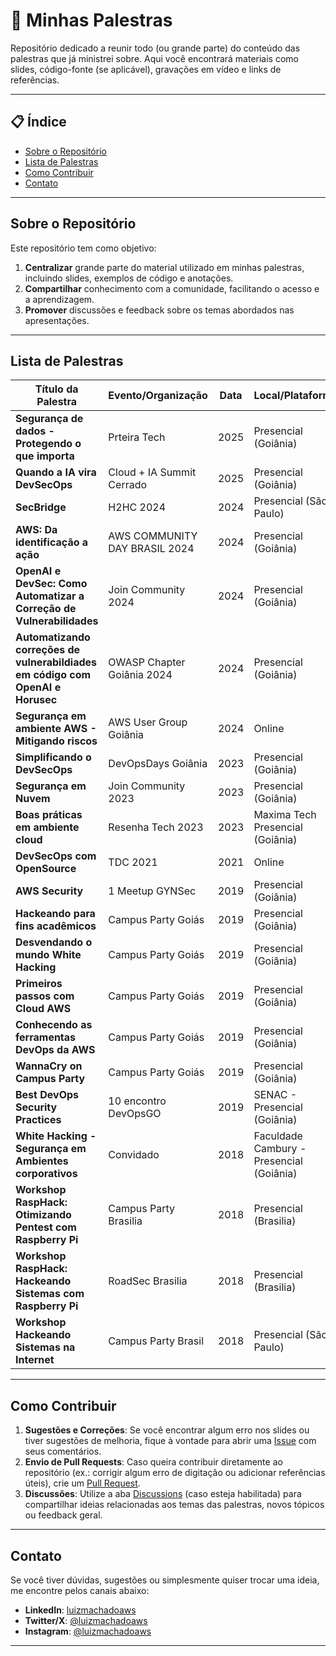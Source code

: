 # 🎤 Minhas Palestras

Repositório dedicado a reunir todo (ou grande parte) do conteúdo das palestras que já ministrei sobre. Aqui você encontrará materiais como slides, código-fonte (se aplicável), gravações em vídeo e links de referências.

---

## 📋 Índice
- [Sobre o Repositório](#sobre-o-repositório)
- [Lista de Palestras](#lista-de-palestras)
- [Como Contribuir](#como-contribuir)
- [Contato](#contato)

---

## Sobre o Repositório
Este repositório tem como objetivo:
1. **Centralizar** grande parte do material utilizado em minhas palestras, incluindo slides, exemplos de código e anotações.
2. **Compartilhar** conhecimento com a comunidade, facilitando o acesso e a aprendizagem.
3. **Promover** discussões e feedback sobre os temas abordados nas apresentações.

---

## Lista de Palestras

| Título da Palestra | Evento/Organização               | Data       | Local/Plataforma             | Slides          | Vídeo/Gravação |
| ------------------ | --------------------------------- | ---------- | ---------------------------- | --------------- | -------------- |
| **Segurança de dados - Protegendo o que importa**    | Prteira Tech | 2025 | Presencial (Goiânia) | [Link para Slides](https://github.com/crypto-br/talks/blob/main/slides/Seguran%C3%A7a%20Digital%20e%20Backup_%20Protegendo%20o%20que%20Importa.pdf) |  |
| **Quando a IA vira DevSecOps**    | Cloud + IA Summit Cerrado | 2025 | Presencial (Goiânia) | [Link para Slides](https://github.com/crypto-br/cloud_summit_cerrado_2025/blob/main/CLOUD_SUMMIT_CERRADO_2025.pdf) |  |
| **SecBridge**    | H2HC 2024 | 2024 | Presencial (São Paulo) | [Link para Slides](https://github.com/crypto-br/talks/blob/main/slides/H2HC%20-%202024%20-%20Cloud%20Village%20-%20SecBridge.pdf) |  |
| **AWS: Da identificação a ação**    | AWS COMMUNITY DAY BRASIL 2024 | 2024 | Presencial (Goiânia) | [Link para Slides](https://github.com/crypto-br/AWS_COMMUNITY_DAY_2024/blob/main/conteudo/AWS_COMMUNITY_DAY_GO_2024.pdf) |  |
| **OpenAI e DevSec: Como Automatizar a Correção de Vulnerabilidades**    | Join Community 2024 | 2024 | Presencial (Goiânia) | [Link para Slides](https://github.com/crypto-br/talks/blob/main/slides/Join%20Community%202024.pdf) |  |
| **Automatizando correções de vulnerabildiades em código com OpenAI e Horusec**    | OWASP Chapter Goiânia 2024 | 2024 | Presencial (Goiânia) | [Link para Slides](https://github.com/crypto-br/owasp-go-2024/blob/main/OWASP-GO-2024-1.pdf) |  |
| **Segurança em ambiente AWS - Mitigando riscos**    | AWS User Group Goiânia | 2024 | Online | [Link para Slides](https://github.com/crypto-br/talks/blob/main/slides/AWS%20UG%20GO%20-%20AWS%20Security.pdf) |  |
| **Simplificando o DevSecOps**    | DevOpsDays Goiânia | 2023 | Presencial (Goiânia) | [Link para Slides](https://github.com/crypto-br/DevOpsDays_Goiania) |  |
| **Segurança em Nuvem**    | Join Community 2023 | 2023 | Presencial (Goiânia) | [Link para Slides](https://github.com/crypto-br/talks/blob/main/slides/JoinCommunity%202023.pptx-1.pdf) |  |
| **Boas práticas em ambiente cloud**    | Resenha Tech 2023 | 2023 | Maxima Tech Presencial (Goiânia) | [Link para Slides](https://github.com/crypto-br/talks/blob/main/slides/ResenhaTech_2023.pptx.pdf) |  |
| **DevSecOps com OpenSource**    | TDC 2021 | 2021 | Online |  |  |
| **AWS Security**    | 1 Meetup GYNSec | 2019 | Presencial (Goiânia) |  |  |
| **Hackeando para fins acadêmicos**    | Campus Party Goiás | 2019 | Presencial (Goiânia) |  |  |
| **Desvendando o mundo White Hacking**    | Campus Party Goiás | 2019 | Presencial (Goiânia) |  |  |
| **Primeiros passos com Cloud AWS**    | Campus Party Goiás | 2019 | Presencial (Goiânia) | [Repositório](https://github.com/crypto-br/CPGOIAS) |  |
| **Conhecendo as ferramentas DevOps da AWS**    | Campus Party Goiás | 2019 | Presencial (Goiânia) |  |  |
| **WannaCry on Campus Party**    | Campus Party Goiás | 2019 | Presencial (Goiânia) |  |  |
| **Best DevOps Security Practices**    | 10 encontro DevOpsGO | 2019 | SENAC - Presencial (Goiânia) |  |  |
| **White Hacking - Segurança em Ambientes corporativos**    | Convidado | 2018 | Faculdade Cambury - Presencial (Goiânia) |  |  |
| **Workshop RaspHack: Otimizando Pentest com Raspberry Pi**    | Campus Party Brasilia | 2018 | Presencial (Brasilia) |  |  |
| **Workshop RaspHack: Hackeando Sistemas com Raspberry Pi**    | RoadSec Brasilia | 2018 | Presencial (Brasilia) |  |  |
| **Workshop Hackeando Sistemas na Internet**    | Campus Party Brasil | 2018 | Presencial (São Paulo) |  |  |


---

## Como Contribuir
1. **Sugestões e Correções**: Se você encontrar algum erro nos slides ou tiver sugestões de melhoria, fique à vontade para abrir uma [Issue](../../issues) com seus comentários.
2. **Envio de Pull Requests**: Caso queira contribuir diretamente ao repositório (ex.: corrigir algum erro de digitação ou adicionar referências úteis), crie um [Pull Request](../../pulls).  
3. **Discussões**: Utilize a aba [Discussions](../../discussions) (caso esteja habilitada) para compartilhar ideias relacionadas aos temas das palestras, novos tópicos ou feedback geral.

---

## Contato
Se você tiver dúvidas, sugestões ou simplesmente quiser trocar uma ideia, me encontre pelos canais abaixo:

- **LinkedIn**: [luizmachadoaws](https://linkedin.com/in/luizmachadoaws)  
- **Twitter/X**: [@luizmachadoaws](https://x.com/luizmachadoaws)  
- **Instagram**: [@luizmachadoaws](https://instagram.com/luizmachadoaws)

---
